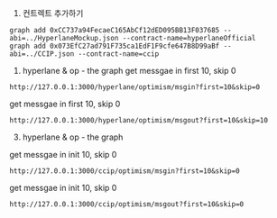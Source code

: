1. 컨트렉트 추가하기
   
```
graph add 0xCC737a94FecaeC165AbCf12dED095BB13F037685 --abi=../HyperlaneMockup.json --contract-name=hyperlaneOfficial
graph add 0x073EfC27ad791F735ca1EdF1F9cfe647B8D99aBf --abi=../CCIP.json --contract-name=ccip
```



1. hyperlane & op - the graph
get messgae in first 10, skip 0

```
http://127.0.0.1:3000/hyperlane/optimism/msgin?first=10&skip=0
```

get messgae in first 10, skip 0
```
http://127.0.0.1:3000/hyperlane/optimism/msgout?first=10&skip=10
```

3. hyperlane & op - the graph

get messgae in init 10, skip 0
````
http://127.0.0.1:3000/ccip/optimism/msgin?first=10&skip=0
````

get messgae in init 10, skip 0
````
http://127.0.0.1:3000/ccip/optimism/msgout?first=10&skip=0
````
